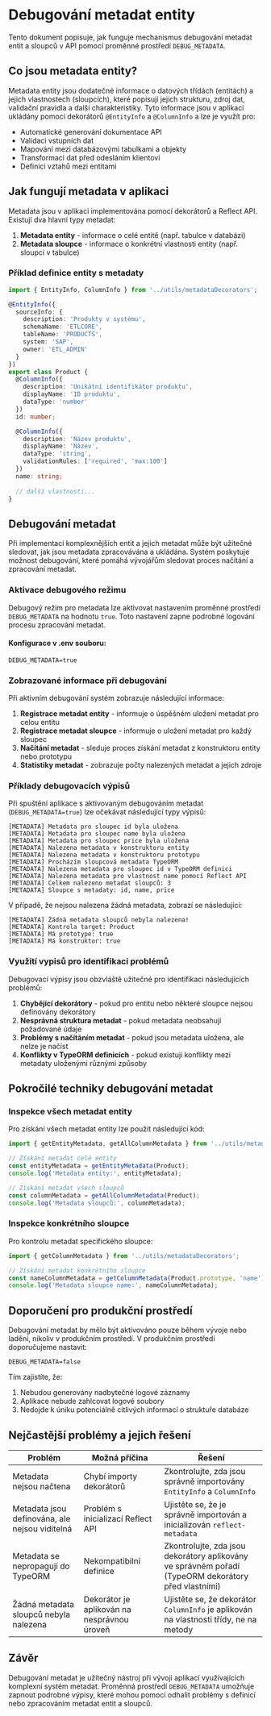 # Debugování metadat entity

Tento dokument popisuje, jak funguje mechanismus debugování metadat entit a sloupců v API pomocí proměnné prostředí `DEBUG_METADATA`.

## Co jsou metadata entity?

Metadata entity jsou dodatečné informace o datových třídách (entitách) a jejich vlastnostech (sloupcích), které popisují jejich strukturu, zdroj dat, validační pravidla a další charakteristiky. Tyto informace jsou v aplikaci ukládány pomocí dekorátorů `@EntityInfo` a `@ColumnInfo` a lze je využít pro:

- Automatické generování dokumentace API
- Validaci vstupních dat
- Mapování mezi databázovými tabulkami a objekty
- Transformaci dat před odesláním klientovi
- Definici vztahů mezi entitami

## Jak fungují metadata v aplikaci

Metadata jsou v aplikaci implementována pomocí dekorátorů a Reflect API. Existují dva hlavní typy metadat:

1. **Metadata entity** - informace o celé entitě (např. tabulce v databázi)
2. **Metadata sloupce** - informace o konkrétní vlastnosti entity (např. sloupci v tabulce)

### Příklad definice entity s metadaty

```typescript
import { EntityInfo, ColumnInfo } from '../utils/metadataDecorators';

@EntityInfo({
  sourceInfo: {
    description: 'Produkty v systému',
    schemaName: 'ETLCORE',
    tableName: 'PRODUCTS',
    system: 'SAP',
    owner: 'ETL_ADMIN'
  }
})
export class Product {
  @ColumnInfo({
    description: 'Unikátní identifikátor produktu',
    displayName: 'ID produktu',
    dataType: 'number'
  })
  id: number;

  @ColumnInfo({
    description: 'Název produktu',
    displayName: 'Název',
    dataType: 'string',
    validationRules: ['required', 'max:100']
  })
  name: string;
  
  // další vlastnosti...
}
```

## Debugování metadat

Při implementaci komplexnějších entit a jejich metadat může být užitečné sledovat, jak jsou metadata zpracovávána a ukládána. Systém poskytuje možnost debugování, které pomáhá vývojářům sledovat proces načítání a zpracování metadat.

### Aktivace debugového režimu

Debugový režim pro metadata lze aktivovat nastavením proměnné prostředí `DEBUG_METADATA` na hodnotu `true`. Toto nastavení zapne podrobné logování procesu zpracování metadat.

#### Konfigurace v .env souboru:
```
DEBUG_METADATA=true
```

### Zobrazované informace při debugování

Při aktivním debugování systém zobrazuje následující informace:

1. **Registrace metadat entity** - informuje o úspěšném uložení metadat pro celou entitu
2. **Registrace metadat sloupce** - informuje o uložení metadat pro každý sloupec
3. **Načítání metadat** - sleduje proces získání metadat z konstruktoru entity nebo prototypu
4. **Statistiky metadat** - zobrazuje počty nalezených metadat a jejich zdroje

### Příklady debugovacích výpisů

Při spuštění aplikace s aktivovaným debugováním metadat (`DEBUG_METADATA=true`) lze očekávat následující typy výpisů:

```
[METADATA] Metadata pro sloupec id byla uložena
[METADATA] Metadata pro sloupec name byla uložena
[METADATA] Metadata pro sloupec price byla uložena
[METADATA] Nalezena metadata v konstruktoru entity
[METADATA] Nalezena metadata v konstruktoru prototypu
[METADATA] Procházím sloupcová metadata TypeORM
[METADATA] Nalezena metadata pro sloupec id v TypeORM definici
[METADATA] Nalezena metadata pro vlastnost name pomocí Reflect API
[METADATA] Celkem nalezeno metadat sloupců: 3
[METADATA] Sloupce s metadaty: id, name, price
```

V případě, že nejsou nalezena žádná metadata, zobrazí se následující:

```
[METADATA] Žádná metadata sloupců nebyla nalezena!
[METADATA] Kontrola target: Product
[METADATA] Má prototype: true
[METADATA] Má konstruktor: true
```

### Využití vypisů pro identifikaci problémů

Debugovací výpisy jsou obzvláště užitečné pro identifikaci následujících problémů:

1. **Chybějící dekorátory** - pokud pro entitu nebo některé sloupce nejsou definovány dekorátory
2. **Nesprávná struktura metadat** - pokud metadata neobsahují požadované údaje
3. **Problémy s načítáním metadat** - pokud jsou metadata uložena, ale nelze je načíst
4. **Konflikty v TypeORM definicích** - pokud existují konflikty mezi metadaty uloženými různými způsoby

## Pokročilé techniky debugování metadat

### Inspekce všech metadat entity

Pro získání všech metadat entity lze použít následující kód:

```typescript
import { getEntityMetadata, getAllColumnMetadata } from '../utils/metadataDecorators';

// Získání metadat celé entity
const entityMetadata = getEntityMetadata(Product);
console.log('Metadata entity:', entityMetadata);

// Získání metadat všech sloupců
const columnMetadata = getAllColumnMetadata(Product);
console.log('Metadata sloupců:', columnMetadata);
```

### Inspekce konkrétního sloupce

Pro kontrolu metadat specifického sloupce:

```typescript
import { getColumnMetadata } from '../utils/metadataDecorators';

// Získání metadat konkrétního sloupce
const nameColumnMetadata = getColumnMetadata(Product.prototype, 'name');
console.log('Metadata sloupce name:', nameColumnMetadata);
```

## Doporučení pro produkční prostředí

Debugování metadat by mělo být aktivováno pouze během vývoje nebo ladění, nikoliv v produkčním prostředí. V produkčním prostředí doporučujeme nastavit:

```
DEBUG_METADATA=false
```

Tím zajistíte, že:
1. Nebudou generovány nadbytečné logové záznamy
2. Aplikace nebude zahlcovat logové soubory
3. Nedojde k úniku potenciálně citlivých informací o struktuře databáze

## Nejčastější problémy a jejich řešení

| Problém | Možná příčina | Řešení |
|---------|---------------|--------|
| Metadata nejsou načtena | Chybí importy dekorátorů | Zkontrolujte, zda jsou správně importovány `EntityInfo` a `ColumnInfo` |
| Metadata jsou definována, ale nejsou viditelná | Problém s inicializací Reflect API | Ujistěte se, že je správně importován a inicializován `reflect-metadata` |
| Metadata se nepropagují do TypeORM | Nekompatibilní definice | Zkontrolujte, zda jsou dekorátory aplikovány ve správném pořadí (TypeORM dekorátory před vlastními) |
| Žádná metadata sloupců nebyla nalezena | Dekorátor je aplikován na nesprávnou úroveň | Ujistěte se, že dekorátor `ColumnInfo` je aplikován na vlastnosti třídy, ne na metody |

## Závěr

Debugování metadat je užitečný nástroj při vývoji aplikací využívajících komplexní systém metadat. Proměnná prostředí `DEBUG_METADATA` umožňuje zapnout podrobné výpisy, které mohou pomoci odhalit problémy s definicí nebo zpracováním metadat entit a sloupců.